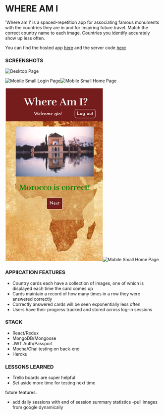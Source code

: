 # WHERE AM I

'Where am I' is a spaced-repetition app for associating famous monuments with the countries they are in and for inspiring future travel. Match the correct country name to each image. Countries you identify accurately show up less often.

You can find the hosted app [here](https://thawing-shore-65597.herokuapp.com/dashboard) and the server code [here](https://github.com/thinkful-ei21/Mike-Giovanni-Spaced-Repetition-Server)


### SCREENSHOTS

![Desktop Page](https://github.com/thinkful-ei21/Mike-Giovanni-Spaced-Repetition-Client/blob/master/src/images/Screenshot%20from%202018-08-10%2014-25-50.png?raw=true "Desktop Screenshot")

![Mobile Small Login Page](https://github.com/thinkful-ei21/Mike-Giovanni-Spaced-Repetition-Client/blob/master/src/images/Screenshot%20from%202018-08-10%2014-28-02.png?raw=true "Mobile Small  Login Page")![Mobile Small Home Page](https://github.com/thinkful-ei21/Mike-Giovanni-Spaced-Repetition-Client/blob/master/src/images/Screenshot%20from%202018-08-10%2014-27-47.png?raw=true "Mobile Small  Home Page")

![Mobile Small Register Page](https://github.com/thinkful-ei21/Mike-Giovanni-Spaced-Repetition-Client/blob/master/src/images/Screenshot%20from%202018-08-10%2014-52-34.png?raw=true "Mobile Small Register Page")![Mobile Small Home Page](https://github.com/thinkful-ei21/Mike-Giovanni-Spaced-Repetition-Client/blob/master/src/images/Screenshot%20from%202018-08-10%2014-27-28.png?raw=true "Mobile Small  Home Page")

### APPlICATION FEATURES

- Country cards each have a collection of images, one of which is displayed each time the card comes up
- Cards maintain a record of how many times in a row they were answered correctly
- Correctly answered cards will be seen exponentially less often
- Users have their progress tracked and stored across log-in sessions

### STACK

- React/Redux
- MongoDB/Mongoose
- JWT Auth/Passport
- Mocha/Chai testing on back-end
- Heroku


### LESSONS LEARNED

- Trello boards are super helpful
- Set aside more time for testing next time

future features:
- add daily sessions with end of session summary statistics
-pull images from google dynamically



